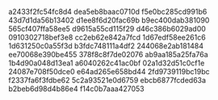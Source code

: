 a2433f2fc54fc8d4
dea5eb8baac0710d
f5e0bc285cd991b6
43d7d1da56b13402
d1ee8f6d20fac69b
b9ec400dab381090
565cf407ffa58ee5
d9615a55cd115f29
d46c386b6029ad00
0910302718bef3e8
cc2eb62e842a7fcd
1d67edf58ee261c6
1d631250c0a55f3d
b3fdc748111a4df2
244068e2ab181484
ee70068e390be455
378f8c8f7de02076
ab9aa185a25fa76a
1b4d90a048d13ea1
a6040262c41ac0bf
02a1d32d51c0cf1e
24087e708f50dce0
e64ad265e658bd44
2fd9739119bc19bc
f2337fa6f3fdbe62
5c2a93521e0d6759
ebcb6877fcded63a
b2beb6d98d4b86e4
f14c0b7aaa427053
